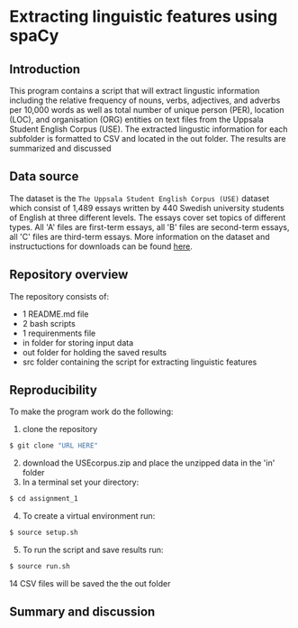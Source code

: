 # Extracting linguistic features using spaCy


## Introduction
This program contains a script that will extract lingustic information including the relative frequency of nouns, verbs, adjectives, and adverbs per 10,000 words as well as total number of unique person (PER), location (LOC), and organisation (ORG) entities on text files from the Uppsala Student English Corpus (USE). The extracted lingustic information for each subfolder is formatted to CSV and located in the out folder. The results are summarized and discussed


## Data source
The dataset is the ```The Uppsala Student English Corpus (USE)``` dataset which consist of 1,489 essays written by 440 Swedish university students of English at three different levels. The essays cover set topics of different types. All 'A' files are first-term essays, all 'B' files are second-term essays, all 'C' files are third-term essays. More information on the dataset and instructuctions for downloads can be found [here](https://ota.bodleian.ox.ac.uk/repository/xmlui/handle/20.500.12024/2457). 


## Repository overview 
The repository consists of:
- 1 README.md file
- 2 bash scripts
- 1 requirenments file
- in folder for storing input data
- out folder for holding the saved results
- src folder containing the script for extracting linguistic features 


## Reproducibility 
To make the program work do the following:

1) clone the repository 
```python
$ git clone "URL HERE"
```
2) download the USEcorpus.zip and place the unzipped data in the 'in' folder
3) In a terminal set your directory:
```python
$ cd assignment_1
```
4) To create a virtual environment run:
```python
$ source setup.sh
```
5) To run the script and save results run: 
```python
$ source run.sh
```
14 CSV files will be saved the the out folder 


 ## Summary and discussion

